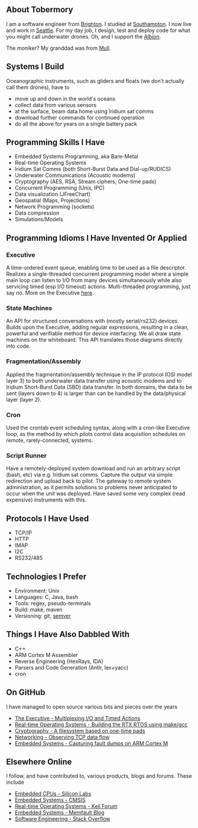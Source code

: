 

<!--
**tobermory/tobermory** is a ✨ _special_ ✨ repository because its `README.md` (this file) appears on your GitHub profile.

Here are some ideas to get you started:

- 🔭 I’m currently working on ...
- 🌱 I’m currently learning ...
- 👯 I’m looking to collaborate on ...
- 🤔 I’m looking for help with ...
- 💬 Ask me about ...
- 📫 How to reach me: ...
- 😄 Pronouns: ...
- ⚡ Fun fact: ...
-->

## About Tobermory

I am a software engineer from [Brighton](https://en.wikipedia.org/wiki/Brighton). I studied at [Southampton](https://www.southampton.ac.uk). I now live and work in [Seattle](https://www.seattletimes.com/). For my day job, I design, test and deploy code for what you might call underwater drones. Oh, and I support the [Albion](https://www.brightonandhovealbion.com/).

The moniker? My granddad was from [Mull](https://en.wikipedia.org/wiki/Isle_of_Mull).

## Systems I Build

Oceanographic instruments, such as gliders and floats (we don't actually call them drones), have to
- move up and down in the world's oceans
- collect data from various sensors
- at the surface, beam data home using Iridium sat comms
- download further commands for continued operation
- do all the above for years on a single battery pack

## Programming Skills I Have

- Embedded Systems Programming, aka Bare-Metal
- Real-time Operating Systems
- Iridium Sat Comms (both Short-Burst Data and Dial-up/RUDICS)
- Underwater Communications (Acoustic modems)
- Cryptography (AES, RSA, Stream ciphers, One-time pads)
- Concurrent Programming (Unix, IPC)
- Data visualization (JFreeChart)
- Geospatial (Maps, Projections)
- Network Programming (sockets)
- Data compression 
- Simulations/Models

## Programming Idioms I Have Invented Or Applied

### Executive
A time-ordered event queue, enabling time to be used as a file descriptor. Realizes a single-threaded concurrent programming model where a simple main loop can listen to I/O from many devices simultaneously while also servicing timed (esp I/O timeout) actions. Multi-threaded programming, just say no. More on the Executive [here](https://github.com/tobermory/executive-glib).

### State Machines
An API for structured conversations with (mostly serial/rs232) devices. Builds upon the Executive, adding regular expressions, resulting in a clean, powerful and verifiable method for device interfacing. We all draw state machines on the whiteboard. This API translates those diagrams directly into code.

### Fragmentation/Assembly
Applied the fragmentation/assembly technique in the IP protocol (OSI model layer 3) to both underwater data transfer using acoustic modems and to Iridium Short-Burst Data (SBD) data transfer. In both domains, the data to be sent (layers down to 4) is larger than can be handled by the data/physical layer (layer 2). 

### Cron
Used the crontab event scheduling syntax, along with a cron-like Executive loop, as the method by which pilots control data acquisition schedules on remote, rarely-connected, systems. 

### Script Runner
Have a remotely-deployed system download and run an arbitrary script (bash, etc) via e.g. Iridium sat comms.  Capture the output via simple redirection and upload back to pilot.  The gateway to remote system administration, as it permits solutions to problems never anticipated to occur when the unit was deployed. Have saved some very complex (read expensive) instruments with this.

## Protocols I Have Used

- TCP/IP
- HTTP
- IMAP
- I2C
- RS232/485

## Technologies I Prefer
- Environment: Unix
- Languages: C, Java, bash
- Tools: regex, pseudo-terminals
- Build: make, maven
- Versioning: git, [semver](https://semver.org/)

## Things I Have Also Dabbled With
- C++
- ARM Cortex M Assembler
- Reverse Engineering (HexRays, IDA)
- Parsers and Code Generation (Antlr, lex+yacc)
- cron

## On GitHub
I have managed to open source various bits and pieces over the years
- [The Executive - Multiplexing I/O and Timed Actions](https://github.com/tobermory/executive-glib)
- [Real-time Operating Systems - Building the RTX RTOS using make/gcc](https://github.com/tobermory/RTX-make-gcc)
- [Cryptography - A filesystem based on one-time pads](https://github.com/UW-APL-EIS/vernamfs) 
- [Networking - Observing TCP data flow](https://github.com/UW-APL-EIS/tcptee)
- [Embedded Systems - Capturing fault dumps on ARM Cortex M](https://github.com/tobermory/faultHandling-cortex-m)

## Elsewhere Online
I follow, and have contributed to, various products, blogs and forums.  These include

- [Embedded CPUs - Silicon Labs](https://silabs.com/community/mcu/32-bit/forum)
- [Embedded Systems - CMSIS](https://github.com/ARM-software/CMSIS_5/issues)
- [Real-time Operating Systems - Keil Forum](https://www.keil.com/forum/)
- [Embedded Systems - Memfault Blog](https://interrupt.memfault.com/blog/)
- [Software Engineering - Stack Overflow](https://stackoverflow.com/)

